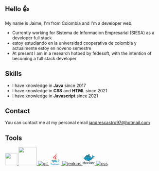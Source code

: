 ##    Hello 👍

My name is Jaime, I'm from Colombia and I'm a developer web.

* Currently working for Sistema de Informacion Empresarial (SIESA) as a developer full stack
* estoy estudiando en la universidad cooperativa de colombia y actualmente estoy en noveno semestre
* At present I am in a research hotbed by fedesoft, with the intention of becoming a full stack developer

##    Skills

* I have knowledge in **Java** since 2017
* I have knowledge in **CSS** and **HTML** since 2021
* I have knowledge in **Javascript** since 2021

##    Contact

You can contact me at my personal email jandrescastro97@hotmail.com

##    Tools

<p align="left"> <a href="https://developer.mozilla.org/es/docs/Web/JavaScript" target="_blank"> <img src="https://upload.vectorlogo.zone/logos/javascript/images/239ec8a4-163e-4792-83b6-3f6d96911757.svg" width="40" height="40"/>
<a href="https://devdocs.io/html/" target="_blank"> <img src="https://www.vectorlogo.zone/logos/w3_html5/w3_html5-ar21.svg" width="60" height="60"/>
</a> </a>
<a href="https://git-scm.com/" target="_blank"> <img src="https://www.vectorlogo.zone/logos/git-scm/git-scm-icon.svg" alt="git" width="40" height="40"/> </a>
<a href="https://www.java.com" target="_blank"> <img src="https://raw.githubusercontent.com/devicons/devicon/master/icons/java/java-original.svg" alt="java" width="40" height="40"/> <a href="https://www.jenkins.io" target="_blank"> <img src="https://www.vectorlogo.zone/logos/jenkins/jenkins-icon.svg" alt="jenkins" width="40" height="40"/> </a> <a href="https://www.docker.com/" target="_blank"> <img src="https://raw.githubusercontent.com/devicons/devicon/master/icons/docker/docker-original-wordmark.svg" alt="docker" width="40" height="40"/> </a> <a href=https://devdocs.io/css/" target="_blank"> <img src="https://soydigital.com/wp-content/uploads/2020/05/CSS3.jpg" alt="css" width="60" height="60"/> </a>    





